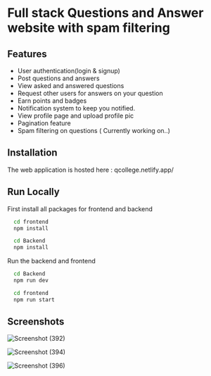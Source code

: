 
# Full stack Questions and Answer website with spam filtering






## Features

- User authentication(login & signup)
- Post questions and answers
- View asked and answered questions
- Request other users for answers on your question
- Earn points and badges
- Notification system to keep you notified.
- View profile page and upload profile pic
- Pagination feature
- Spam filtering on questions ( Currently working on..)


## Installation

The web application is hosted here : qcollege.netlify.app/


## Run Locally
First install all packages for frontend and backend

```bash
  cd frontend
  npm install

  cd Backend
  npm install
```

Run the backend and frontend

```bash
  cd Backend
  npm run dev

  cd frontend
  npm run start
```


## Screenshots


![Screenshot (392)](https://user-images.githubusercontent.com/73870072/177910713-53af326e-c8e6-4e8d-bde8-13d771de5f5a.png)

![Screenshot (394)](https://user-images.githubusercontent.com/73870072/177910786-270d26cf-91bd-4e79-b6c9-e71c3be204fa.png)


![Screenshot (396)](https://user-images.githubusercontent.com/73870072/177910870-f9220e3f-84de-4549-ad85-0e244db0298b.png)

